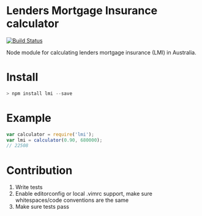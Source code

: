 # Lenders Mortgage Insurance calculator

[![Build Status](https://travis-ci.org/hongymagic/lmi.png)](https://travis-ci.org/hongymagic/lmi)

Node module for calculating lenders mortgage insurance (LMI) in Australia.

# Install

```javascript
> npm install lmi --save
```

# Example

```javascript
var calculator = require('lmi');
var lmi = calculator(0.90, 680000);
// 22508
```

# Contribution

1. Write tests
2. Enable editorconfig or local .vimrc support, make sure whitespaces/code
conventions are the same
3. Make sure tests pass
